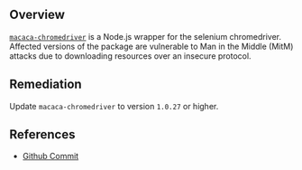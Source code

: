 ## Overview
[`macaca-chromedriver`](https://www.npmjs.com/package/macaca-chromedriver) is a Node.js wrapper for the selenium chromedriver.
Affected versions of the package are vulnerable to Man in the Middle (MitM) attacks due to downloading resources over an insecure protocol.

## Remediation
Update `macaca-chromedriver` to version `1.0.27` or higher.

## References
- [Github Commit](https://github.com/macacajs/macaca-chromedriver/commit/03cb4a186b83122383bc2292761d418f519bf3b9)

